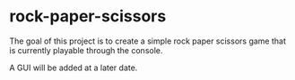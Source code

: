 # rock-paper-scissors

The goal of this project is to create a simple rock paper scissors game that is currently playable through the console. 

A GUI will be added at a later date.